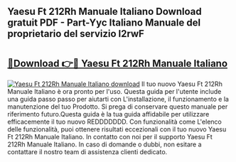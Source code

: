 ## Yaesu Ft 212Rh Manuale Italiano Download gratuit PDF - Part-Yyc Italiano Manuale del proprietario del servizio l2rwF

# <h2><a href="http://dfeggxj.blite.top/?on=Yaesu+Ft+212Rh+Manuale+Italiano">🔗Download 👉🔴 Yaesu Ft 212Rh Manuale Italiano</a></h2>

[![Yaesu Ft 212Rh Manuale Italiano download](https://i.imgur.com/lujVjoI.png)](http://dfeggxj.blite.top/?on=Yaesu+Ft+212Rh+Manuale+Italiano)
Il tuo nuovo Yaesu Ft 212Rh Manuale Italiano è ora pronto per l'uso. Questa guida per l'utente include una guida passo passo per aiutarti con L'installazione, il funzionamento e la manutenzione del tuo Prodotto. Si prega di conservare questo manuale per riferimento futuro.Questa guida è la tua guida affidabile per utilizzare efficacemente il tuo nuovo REDDDDDDD. Con funzionalità come L'elenco delle funzionalità, puoi ottenere risultati eccezionali con il tuo nuovo Yaesu Ft 212Rh Manuale Italiano. In contatto con noi per il supporto Yaesu Ft 212Rh Manuale Italiano. In caso di domande o dubbi, non esitare a contattare il nostro team di assistenza clienti dedicato.

